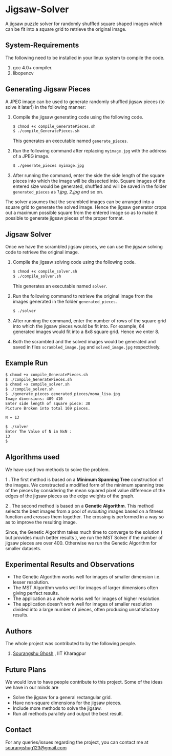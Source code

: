 Jigsaw-Solver
=============

A jigsaw puzzle solver for randomly shuffled square shaped images which can be fit into a square grid to retrieve the original image.

System-Requirements
-------------------

The following need to be installed in your linux system to compile the code.

1. gcc 4.0+ compiler.
2. libopencv


Generating Jigsaw Pieces
------------------------

A JPEG image can be used to generate randomly shuffled jigsaw pieces (to solve it later!) in the following manner:

1. Compile the jigsaw generating code using the following code.
	```bash
	$ chmod +x compile_GeneratePieces.sh
	$ ./compile_GeneratePieces.sh
	```
	This generates an executable named ```generate_pieces```.

2. Run the following command after replacing ```myimage.jpg``` with the address of a JPEG image.
	```bash
	$ ./generate_pieces myimage.jpg
	```
3. After running the command, enter the side the side length of the square pieces into which the image will be dissected into. Square images of the entered size would be generated, shuffled and will be saved in the folder ```generated_pieces``` as *1.jpg, 2.jpg* and so on.

The solver assumes that the scrambled images can be arranged into a square grid to generate the solved image. Hence the jigsaw generator crops out a maximum possible square from the entered image so as to make it possible to generate jigsaw pieces of the proper format.

Jigsaw Solver
-------------

Once we have the scrambled jigsaw pieces, we can use the jigsaw solving code to retrieve the original image. 

1. Compile the jigsaw solving code using the following code.
	```bash
	$ chmod +x compile_solver.sh
	$ ./compile_solver.sh
	```
	This generates an executable named ```solver```.

2. Run the following command to retrieve the original image from the images generated in the folder ```generated_pieces```.
	```bash
	$ ./solver
	```
3. After running the command, enter the number of rows of the square grid into which the jigsaw pieces would be fit into.
	For example, 64 generated images would fit into a 8x8 square grid. Hence we enter 8.

4. Both the scrambled and the solved images would be generated and saved in files ```scrambled_image.jpg``` and ```solved_image.jpg``` respectively.

Example Run
-----------
```bash
$ chmod +x compile_GeneratePieces.sh
$ ./compile_GeneratePieces.sh
$ chmod +x compile_solver.sh
$ ./compile_solver.sh
$ ./generate_pieces generated_pieces/mona_lisa.jpg
Image dimensions: 409 410
Enter side length of square piece: 30
Picture Broken into total 169 pieces.

N = 13

$ ./solver
Enter The Value of N in NxN : 
13
$
```

Algorithms used
---------------

We have used two methods to solve the problem.

1 . The first method is based on a **Minimum Spanning Tree** construction of the images. We constructed a modified form of the minimum spanning tree of the pieces by considering the mean squared pixel value difference of the edges of the jigsaw pieces as the edge weights of the graph.

2 . The second method is based on a **Genetic Algorithm**. This method selects the best images from a pool of *evoluting* images based on a fitness function and *crosses* them together. The crossing is performed in a way so as to improve the resulting image.

Since, the Genetic Algorithm takes much time to converge to the solution ( but provides much better results ), we run the MST Solver if the number of jigsaw pieces are over 400. Otherwise we run the Genetic Algorithm for smaller datasets. 

Experimental Results and Observations
-------------------------------------
* The Genetic Algorithm works well for images of smaller dimension i.e. lesser resolution.
* The MST Algorithm works well for images of larger dimensions often giving perfect results.
* The application as a whole works well for images of higher resolution.
* The application doesn't work well for images of smaller resolution divided into a large number of pieces, often producing unsatisfactory results.

Authors
-------

The whole project was contributed to by the following people.

1. [Sourangshu Ghosh](https://github.com/SourangshuGhosh) , IIT Kharagpur

Future Plans
------------

We would love to have people contribute to this project.
Some of the ideas we have in our minds are
* Solve the jigsaw for a general rectangular grid.
* Have non-square dimensions for the jigsaw pieces.
* Include more methods to solve the jigsaw.
* Run all methods parallely and output the best result.

Contact
-------

For any queries/issues regarding the project, you can contact me at sourangshug123@gmail.com
